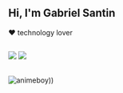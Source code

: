 ## Hi, I'm Gabriel Santin
  ❤️ technology lover
  
##

<div> 
  <a href="https://www.instagram.com/gabrielsantinsaab" target="_blank"><img src="https://img.shields.io/badge/-Instagram-%23E4405F?style=for-the-badge&logo=instagram&logoColor=white" target="_blank"></a>
  <a href="https://www.linkedin.com/in/gabriel-santin-alves-saab-019597364/" target="_blank"><img src="https://img.shields.io/badge/-LinkedIn-%230077B5?style=for-the-badge&logo=linkedin&logoColor=white" target="_blank"></a> 
  
</div>

##

![animeboy](C:\Users\Gabriel\OneDrive\Imagens\;)))

          
          

